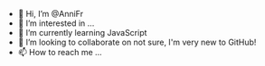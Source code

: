 - 👋 Hi, I’m @AnniFr
- 👀 I’m interested in ...
- 🌱 I’m currently learning JavaScript
- 💞️ I’m looking to collaborate on not sure, I'm very new to GitHub!
- 📫 How to reach me ...

<!---
AnniFr/AnniFr is a ✨ special ✨ repository because its `README.md` (this file) appears on your GitHub profile.
You can click the Preview link to take a look at your changes.
--->
